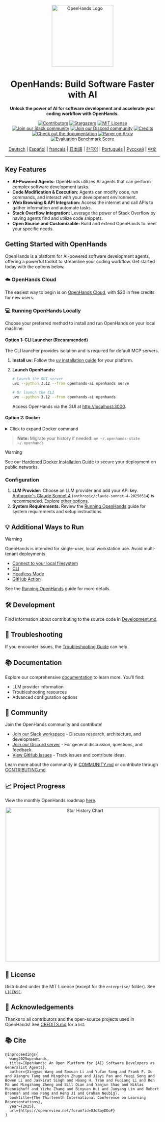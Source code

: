 <!-- Improved & SEO-Optimized README for OpenHands -->

<div align="center">
  <a href="https://github.com/All-Hands-AI/OpenHands">
    <img src="./docs/static/img/logo.png" alt="OpenHands Logo" width="200">
  </a>
  <br>
  <h1>OpenHands: Build Software Faster with AI</h1>
  <p><b>Unlock the power of AI for software development and accelerate your coding workflow with OpenHands.</b></p>
</div>

<div align="center">
  <a href="https://github.com/All-Hands-AI/OpenHands/graphs/contributors"><img src="https://img.shields.io/github/contributors/All-Hands-AI/OpenHands?style=for-the-badge&color=blue" alt="Contributors"></a>
  <a href="https://github.com/All-Hands-AI/OpenHands/stargazers"><img src="https://img.shields.io/github/stars/All-Hands-AI/OpenHands?style=for-the-badge&color=blue" alt="Stargazers"></a>
  <a href="https://github.com/All-Hands-AI/OpenHands/blob/main/LICENSE"><img src="https://img.shields.io/github/license/All-Hands-AI/OpenHands?style=for-the-badge&color=blue" alt="MIT License"></a>
  <br/>
  <a href="https://dub.sh/openhands"><img src="https://img.shields.io/badge/Slack-Join%20Us-red?logo=slack&logoColor=white&style=for-the-badge" alt="Join our Slack community"></a>
  <a href="https://discord.gg/ESHStjSjD4"><img src="https://img.shields.io/badge/Discord-Join%20Us-purple?logo=discord&logoColor=white&style=for-the-badge" alt="Join our Discord community"></a>
  <a href="https://github.com/All-Hands-AI/OpenHands/blob/main/CREDITS.md"><img src="https://img.shields.io/badge/Project-Credits-blue?style=for-the-badge&color=FFE165&logo=github&logoColor=white" alt="Credits"></a>
  <br/>
  <a href="https://docs.all-hands.dev/usage/getting-started"><img src="https://img.shields.io/badge/Documentation-000?logo=googledocs&logoColor=FFE165&style=for-the-badge" alt="Check out the documentation"></a>
  <a href="https://arxiv.org/abs/2407.16741"><img src="https://img.shields.io/badge/Paper%20on%20Arxiv-000?logoColor=FFE165&logo=arxiv&style=for-the-badge" alt="Paper on Arxiv"></a>
  <a href="https://docs.google.com/spreadsheets/d/1wOUdFCMyY6Nt0AIqF705KN4JKOWgeI4wUGUP60krXXs/edit?gid=0#gid=0"><img src="https://img.shields.io/badge/Benchmark%20score-000?logoColor=FFE165&logo=huggingface&style=for-the-badge" alt="Evaluation Benchmark Score"></a>

  <!-- Keep these links. Translations will automatically update with the README. -->
  <a href="https://www.readme-i18n.com/All-Hands-AI/OpenHands?lang=de">Deutsch</a> |
  <a href="https://www.readme-i18n.com/All-Hands-AI/OpenHands?lang=es">Español</a> |
  <a href="https://www.readme-i18n.com/All-Hands-AI/OpenHands?lang=fr">français</a> |
  <a href="https://www.readme-i18n.com/All-Hands-AI/OpenHands?lang=ja">日本語</a> |
  <a href="https://www.readme-i18n.com/All-Hands-AI/OpenHands?lang=ko">한국어</a> |
  <a href="https://www.readme-i18n.com/All-Hands-AI/OpenHands?lang=pt">Português</a> |
  <a href="https://www.readme-i18n.com/All-Hands-AI/OpenHands?lang=ru">Русский</a> |
  <a href="https://www.readme-i18n.com/All-Hands-AI/OpenHands?lang=zh">中文</a>

  <hr>
</div>

## Key Features

*   **AI-Powered Agents:** OpenHands utilizes AI agents that can perform complex software development tasks.
*   **Code Modification & Execution:** Agents can modify code, run commands, and interact with your development environment.
*   **Web Browsing & API Integration:** Access the internet and call APIs to gather information and automate tasks.
*   **Stack Overflow Integration:**  Leverage the power of Stack Overflow by having agents find and utilize code snippets.
*   **Open Source and Customizable:** Build and extend OpenHands to meet your specific needs.

## Getting Started with OpenHands

OpenHands is a platform for AI-powered software development agents, offering a powerful toolkit to streamline your coding workflow.  Get started today with the options below.

### ☁️ OpenHands Cloud

The easiest way to begin is on [OpenHands Cloud](https://app.all-hands.dev), with $20 in free credits for new users.

### 💻 Running OpenHands Locally

Choose your preferred method to install and run OpenHands on your local machine:

#### Option 1: CLI Launcher (Recommended)

The CLI launcher provides isolation and is required for default MCP servers.

1.  **Install uv:** Follow the [uv installation guide](https://docs.astral.sh/uv/getting-started/installation/) for your platform.
2.  **Launch OpenHands:**

    ```bash
    # Launch the GUI server
    uvx --python 3.12 --from openhands-ai openhands serve

    # Or launch the CLI
    uvx --python 3.12 --from openhands-ai openhands
    ```
    Access OpenHands via the GUI at [http://localhost:3000](http://localhost:3000).

#### Option 2: Docker

<details>
<summary>Click to expand Docker command</summary>

1.  **Pull the Docker image:**
    ```bash
    docker pull docker.all-hands.dev/all-hands-ai/runtime:0.56-nikolaik
    ```

2.  **Run the Docker container:**

    ```bash
    docker run -it --rm --pull=always \
        -e SANDBOX_RUNTIME_CONTAINER_IMAGE=docker.all-hands.dev/all-hands-ai/runtime:0.56-nikolaik \
        -e LOG_ALL_EVENTS=true \
        -v /var/run/docker.sock:/var/run/docker.sock \
        -v ~/.openhands:/.openhands \
        -p 3000:3000 \
        --add-host host.docker.internal:host-gateway \
        --name openhands-app \
        docker.all-hands.dev/all-hands-ai/openhands:0.56
    ```
</details>

> **Note:** Migrate your history if needed: `mv ~/.openhands-state ~/.openhands`

> [!WARNING]
> See our [Hardened Docker Installation Guide](https://docs.all-hands.dev/usage/runtimes/docker#hardened-docker-installation) to secure your deployment on public networks.

### Configuration

1.  **LLM Provider:**  Choose an LLM provider and add your API key. [Anthropic's Claude Sonnet 4](https://www.anthropic.com/api) (`anthropic/claude-sonnet-4-20250514`) is recommended.  Explore [other options](https://docs.all-hands.dev/usage/llms).
2.  **System Requirements:** Review the [Running OpenHands](https://docs.all-hands.dev/usage/installation) guide for system requirements and setup instructions.

## 💡 Additional Ways to Run

> [!WARNING]
> OpenHands is intended for single-user, local workstation use. Avoid multi-tenant deployments.

*   [Connect to your local filesystem](https://docs.all-hands.dev/usage/runtimes/docker#connecting-to-your-filesystem)
*   [CLI](https://docs.all-hands.dev/usage/how-to/cli-mode)
*   [Headless Mode](https://docs.all-hands.dev/usage/how-to/headless-mode)
*   [GitHub Action](https://docs.all-hands.dev/usage/how-to/github-action)

See the [Running OpenHands](https://docs.all-hands.dev/usage/installation) guide for more details.

## 🛠️ Development

Find information about contributing to the source code in [Development.md](https://github.com/All-Hands-AI/OpenHands/blob/main/Development.md).

## 🐛 Troubleshooting

If you encounter issues, the [Troubleshooting Guide](https://docs.all-hands.dev/usage/troubleshooting) can help.

## 📚 Documentation

Explore our comprehensive [documentation](https://docs.all-hands.dev/usage/getting-started) to learn more.  You'll find:

*   LLM provider information
*   Troubleshooting resources
*   Advanced configuration options

## 🤝 Community

Join the OpenHands community and contribute!

*   [Join our Slack workspace](https://dub.sh/openhands) - Discuss research, architecture, and development.
*   [Join our Discord server](https://discord.gg/ESHStjSjD4) - For general discussion, questions, and feedback.
*   [View GitHub Issues](https://github.com/All-Hands-AI/OpenHands/issues) - Track issues and contribute ideas.

Learn more about the community in [COMMUNITY.md](./COMMUNITY.md) or contribute through [CONTRIBUTING.md](./CONTRIBUTING.md).

## 📈 Project Progress

View the monthly OpenHands roadmap [here](https://github.com/orgs/All-Hands-AI/projects/1).

<p align="center">
  <a href="https://star-history.com/#All-Hands-AI/OpenHands&Date">
    <img src="https://api.star-history.com/svg?repos=All-Hands-AI/OpenHands&type=Date" width="500" alt="Star History Chart">
  </a>
</p>

## 📜 License

Distributed under the MIT License (except for the `enterprise/` folder). See [`LICENSE`](./LICENSE).

## 🙏 Acknowledgements

Thanks to all contributors and the open-source projects used in OpenHands!  See [CREDITS.md](./CREDITS.md) for a list.

## 📚 Cite

```
@inproceedings{
  wang2025openhands,
  title={OpenHands: An Open Platform for {AI} Software Developers as Generalist Agents},
  author={Xingyao Wang and Boxuan Li and Yufan Song and Frank F. Xu and Xiangru Tang and Mingchen Zhuge and Jiayi Pan and Yueqi Song and Bowen Li and Jaskirat Singh and Hoang H. Tran and Fuqiang Li and Ren Ma and Mingzhang Zheng and Bill Qian and Yanjun Shao and Niklas Muennighoff and Yizhe Zhang and Binyuan Hui and Junyang Lin and Robert Brennan and Hao Peng and Heng Ji and Graham Neubig},
  booktitle={The Thirteenth International Conference on Learning Representations},
  year={2025},
  url={https://openreview.net/forum?id=OJd3ayDDoF}
}
```